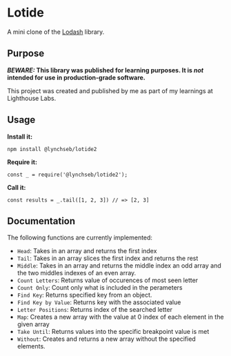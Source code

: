 # Lotide

A mini clone of the [Lodash](https://lodash.com) library.

## Purpose

**_BEWARE:_ This library was published for learning purposes. It is _not_ intended for use in production-grade software.**

This project was created and published by me as part of my learnings at Lighthouse Labs. 

## Usage

**Install it:**

`npm install @lynchseb/lotide2`

**Require it:**

`const _ = require('@lynchseb/lotide2');`

**Call it:**

`const results = _.tail([1, 2, 3]) // => [2, 3]`

## Documentation

The following functions are currently implemented:

* `Head`: Takes in an array and returns the first index
* `Tail`: Takes in an array slices the first index and returns the rest
* `Middle`: Takes in an array and returns the middle index an odd array and the two middles indexes of an even array. 
* `Count Letters`: Returns value of occurences of most seen letter
* `Count Only`: Count only what is included in the perameters
* `Find Key`: Returns specified key from an object. 
* `Find Key by Value`: Returns key with the associated value
* `Letter Positions`: Returns index of the searched letter 
* `Map`: Creates a new array with the value at 0 index of each element in the given array
* `Take Until`: Returns values into the specific breakpoint value is met
* `Without`: Creates and returns a new array without the specified elements. 